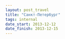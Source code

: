 ```yaml
---
layout: post_travel
title: "Санкт-Петербург"
tags: internal
date_start: 2013-12-12
date_finish: 2013-12-15
---
```

